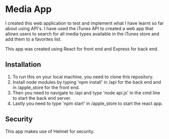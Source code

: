# Media App

I created this web application to test and implement what I have learnt so far about using API's. I have used the 
iTunes API to created a web app that allows users to search for all media types available in the iTunes store and 
add them to a favorites list.

This app was created using React for front end and Express for back end.

## Installation

1. To run this on your local machine, you need to clone this repository.
2. Install node modules by typing 'npm install' in /api for the back end and in /apple_store for the front end.
3. Then you need to navigate to /api and type 'node api.js' in the cmd line to start the back end server.
4. Lastly you need to type 'npm start' in /apple_store to start the react app.

## Security

This app makes use of Helmet for security.





